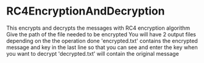 # RC4EncryptionAndDecryption
This encrypts and decrypts the messages with RC4 encryption algorithm
Give the path of the file needed to be encrypted
You will have 2 output files depending on the the operation done
'encrypted.txt' contains the encrypted message and key in the last line so that you can see and enter the key when you want to decrypt
'decrypted.txt' will contain the original message
